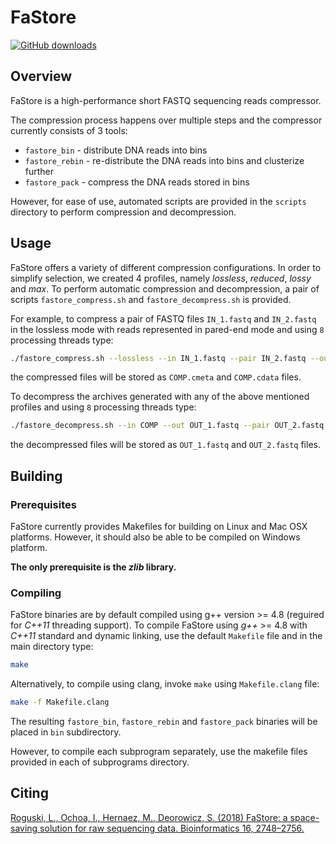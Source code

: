 # FaStore
[![GitHub downloads](https://img.shields.io/github/downloads/refresh-bio/FaStore/total.svg?style=flag&label=GitHub%20downloads)](https://github.com/refresh-bio/FaStore/releases)

## Overview

FaStore is a high-performance short FASTQ sequencing reads compressor.

The compression process happens over multiple steps and the compressor
currently consists of 3 tools:

* `fastore_bin` - distribute DNA reads into bins
* `fastore_rebin` - re-distribute the DNA reads into bins and clusterize further
* `fastore_pack` - compress the DNA reads stored in bins

However, for ease of use, automated scripts are provided in the `scripts`
directory to perform compression and decompression.


## Usage

FaStore offers a variety of different compression configurations. In order to
simplify selection, we created 4 profiles, namely _lossless_, _reduced_,
_lossy_ and _max_. To perform automatic compression and decompression, a pair
of scripts `fastore_compress.sh` and `fastore_decompress.sh` is provided.

For example, to compress a pair of FASTQ files `IN_1.fastq` and `IN_2.fastq` in
the lossless mode with reads represented in pared-end mode and using `8`
processing threads type:

```bash
./fastore_compress.sh --lossless --in IN_1.fastq --pair IN_2.fastq --out COMP --threads 8
```

the compressed files will be stored as `COMP.cmeta` and `COMP.cdata` files.


To decompress the archives generated with any of the above mentioned profiles
and using `8` processing threads type:

```bash
./fastore_decompress.sh --in COMP --out OUT_1.fastq --pair OUT_2.fastq --threads 8
```

the decompressed files will be stored as `OUT_1.fastq` and `OUT_2.fastq` files.


## Building

### Prerequisites

FaStore currently provides Makefiles for building on Linux and Mac OSX
platforms. However, it should also be able to be compiled on Windows platform.

**The only prerequisite is the _zlib_ library.**


### Compiling

FaStore binaries are by default compiled using g++ version >= 4.8 (reguired for
_C++11_ threading support). To compile FaStore using _g++_ >= 4.8 with _C++11_
standard and dynamic linking, use the default `Makefile` file and in the main
directory type:

```bash
make
```

Alternatively, to compile using clang, invoke `make` using `Makefile.clang`
file:

```bash
make -f Makefile.clang
```

The resulting `fastore_bin`, `fastore_rebin` and `fastore_pack` binaries will
be placed in `bin` subdirectory.

However, to compile each subprogram separately, use the makefile files provided
in each of subprograms directory.

## Citing
<a href="https://doi.org/10.1093/bioinformatics/bty205">
Roguski, L., Ochoa, I., Hernaez, M., Deorowicz, S. (2018) FaStore: a space-saving solution for raw sequencing data. Bioinformatics 16, 2748&ndash;2756.
</a>
